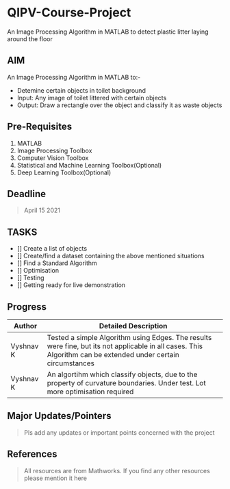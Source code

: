 # QIPV-Course-Project
An Image Processing Algorithm in MATLAB to detect plastic litter laying around the floor 

## AIM
An Image Processing Algorithm in MATLAB to:-
* Detemine certain objects in toilet background
* Input: Any image of toilet littered with certain objects
* Output: Draw a rectangle over the object and classify it as waste objects

## Pre-Requisites
1. MATLAB
2. Image Processing Toolbox
3. Computer Vision Toolbox
4. Statistical and Machine Learning Toolbox(Optional)
5. Deep Learning Toolbox(Optional)

## Deadline

> April 15 2021

## TASKS
- [] Create a list of objects
- [] Create/find a dataset containing the above mentioned situations
- [] Find a Standard Algorithm
- [] Optimisation
- [] Testing
- [] Getting ready for live demonstration

## Progress
Author | Detailed Description
------ | --------------------
Vyshnav K | Tested a simple Algorithm using Edges. The results were fine, but its not applicable in all cases. This Algorithm can be extended under certain circumstances
Vyshnav K | An algortihm which classify objects, due to the property of curvature boundaries. Under test. Lot more optimisation required

## Major Updates/Pointers

> Pls add any updates or important points concerned with the project

## References

> All resources are from Mathworks. If you find any other resources please mention it here
